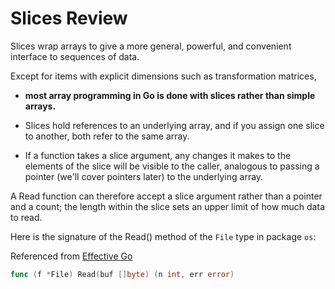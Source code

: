 # Slices Review

Slices wrap arrays to give a more general, powerful, and convenient interface to sequences of data.

Except for items with explicit dimensions such as transformation matrices,

- **most array programming in Go is done with slices rather than simple arrays.**

- Slices hold references to an underlying array, and if you assign one slice to another, both refer to the same array.

- If a function takes a slice argument, any changes it makes to the elements of the slice will be visible to the caller, analogous to passing a pointer (we'll cover pointers later) to the underlying array.

A Read function can therefore accept a slice argument rather than a pointer and a count; the length within the slice sets an upper limit of how much data to read.

Here is the signature of the Read() method of the `File` type in package `os`:

Referenced from [Effective Go](https://golang.org/doc/effective_go.html#slices)

```go
func (f *File) Read(buf []byte) (n int, err error)
```
